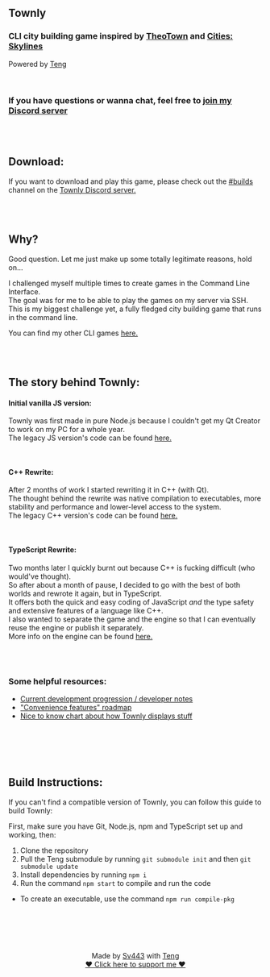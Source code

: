 ## Townly
### CLI city building game inspired by [TheoTown](https://store.steampowered.com/app/1084020/TheoTown/) and [Cities: Skylines](https://store.steampowered.com/app/255710/Cities_Skylines/)
Powered by [Teng](https://github.com/Sv443/Teng#readme)

<br>

### If you have questions or wanna chat, feel free to [join my Discord server](https://dc.sv443.net/)

<br><br>

## Download:
If you want to download and play this game, please check out the [#builds](https://discord.com/channels/826865418298851400/828746225242865694) channel on the [Townly Discord server.](https://dc.sv443.net/townly)

<br><br>

## Why?
Good question. Let me just make up some totally legitimate reasons, hold on...  
  
I challenged myself multiple times to create games in the Command Line Interface.  
The goal was for me to be able to play the games on my server via SSH.  
This is my biggest challenge yet, a fully fledged city building game that runs in the command line.  
  
You can find my other CLI games [here.](https://github.com/Sv443/CLI-Games-Collection)  

<br><br>

## The story behind Townly:
#### Initial vanilla JS version:
Townly was first made in pure Node.js because I couldn't get my Qt Creator to work on my PC for a whole year.  
The legacy JS version's code can be found [here.](https://github.com/Sv443/Townly/tree/legacy/Townly.js)

<br>

#### C++ Rewrite:
After 2 months of work I started rewriting it in C++ (with Qt).  
The thought behind the rewrite was native compilation to executables, more stability and performance and lower-level access to the system.  
The legacy C++ version's code can be found [here.](https://github.com/Sv443/Townly/tree/legacy/Townly.cpp)

<br>

#### TypeScript Rewrite:
Two months later I quickly burnt out because C++ is fucking difficult (who would've thought).  
So after about a month of pause, I decided to go with the best of both worlds and rewrote it again, but in TypeScript.  
It offers both the quick and easy coding of JavaScript *and* the type safety and extensive features of a language like C++.  
I also wanted to separate the game and the engine so that I can eventually reuse the engine or publish it separately.  
More info on the engine can be found [here.](https://github.com/Sv443/Teng#readme)

<br><br>

### Some helpful resources:
- [Current development progression / developer notes](./dev/notes.md)
- ["Convenience features" roadmap](./dev/roadmap.md)
- [Nice to know chart about how Townly displays stuff](./dev/display.md)


<br><br><br><br>

## Build Instructions:
If you can't find a compatible version of Townly, you can follow this guide to build Townly:  

First, make sure you have Git, Node.js, npm and TypeScript set up and working, then:  
1. Clone the repository
2. Pull the Teng submodule by running `git submodule init` and then `git submodule update`
3. Install dependencies by running `npm i`
4. Run the command `npm start` to compile and run the code
- To create an executable, use the command `npm run compile-pkg`


<br><br><br><br>

<div align="center" style="text-align: center;">

Made by [Sv443](https://github.com/Sv443) with [Teng](https://github.com/Sv443/Teng)  
[♥ Click here to support me ♥](https://github.com/sponsors/Sv443)

</div>
